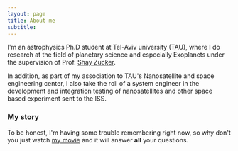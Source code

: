 ```yaml
---
layout: page
title: About me
subtitle: 
---
```


I'm an astrophysics Ph.D student at Tel-Aviv university (TAU), where I do research at the field of planetary science and especially Exoplanets under the supervision 
of Prof. [Shay Zucker](https://english.tau.ac.il/profile/shayz).

In addition, as part of my association to TAU's Nanosatellite and space engineering center, I also take the roll of a system engineer in the development and integration testing of nanosatellites and other space based experiment sent to the ISS. 

### My story

To be honest, I'm having some trouble remembering right now, so why don't you just watch [my movie](https://en.wikipedia.org/wiki/The_Princess_Bride_%28film%29) and it will answer **all** your questions.
